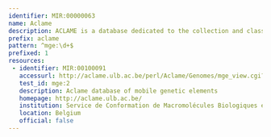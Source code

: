 ```yaml
---
identifier: MIR:00000063
name: Aclame
description: ACLAME is a database dedicated to the collection and classification of mobile genetic elements (MGEs) from various sources, comprising all known phage genomes, plasmids and transposons.
prefix: aclame
pattern: ^mge:\d+$
prefixed: 1
resources:
 - identifier: MIR:00100091
   accessurl: http://aclame.ulb.ac.be/perl/Aclame/Genomes/mge_view.cgi?view=info&id=${id}
   test_id: mge:2
   description: Aclame database of mobile genetic elements
   homepage: http://aclame.ulb.ac.be/
   institution: Service de Conformation de Macromolécules Biologiques et de Bioinformatique, Université Libre de Bruxelles
   location: Belgium
   official: false
---
```

